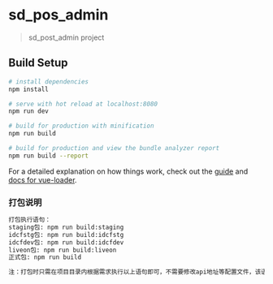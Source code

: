 # sd_pos_admin

> sd_post_admin project

## Build Setup

``` bash
# install dependencies
npm install

# serve with hot reload at localhost:8080
npm run dev

# build for production with minification
npm run build

# build for production and view the bundle analyzer report
npm run build --report
```

For a detailed explanation on how things work, check out the [guide](http://vuejs-templates.github.io/webpack/) and [docs for vue-loader](http://vuejs.github.io/vue-loader).

### 打包说明
``` bash
打包执行语句：
staging包: npm run build:staging
idcfstg包: npm run build:idcfstg
idcfdev包: npm run build:idcfdev
liveon包: npm run build:liveon
正式包: npm run build

注：打包时只需在项目目录内根据需求执行以上语句即可，不需要修改api地址等配置文件，该语句已做环境变量自动化配置
```